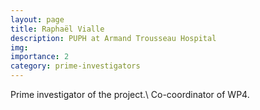 ```yaml
---
layout: page
title: Raphaël Vialle
description: PUPH at Armand Trousseau Hospital
img:
importance: 2
category: prime-investigators
---
```


Prime investigator of the project.\\
Co-coordinator of WP4.
